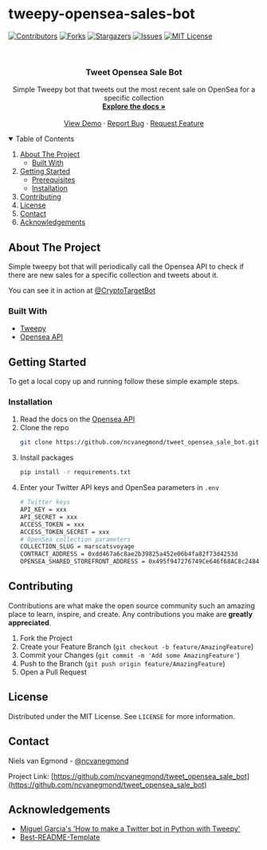 # tweepy-opensea-sales-bot
 
<!--
*** Thanks for checking out the Best-README-Template. If you have a suggestion
*** that would make this better, please fork the repo and create a pull request
*** or simply open an issue with the tag "enhancement".
*** Thanks again! Now go create something AMAZING! :D
-->



<!-- PROJECT SHIELDS -->
<!--
*** I'm using markdown "reference style" links for readability.
*** Reference links are enclosed in brackets [ ] instead of parentheses ( ).
*** See the bottom of this document for the declaration of the reference variables
*** for contributors-url, forks-url, etc. This is an optional, concise syntax you may use.
*** https://www.markdownguide.org/basic-syntax/#reference-style-links
-->
[![Contributors][contributors-shield]][contributors-url]
[![Forks][forks-shield]][forks-url]
[![Stargazers][stars-shield]][stars-url]
[![Issues][issues-shield]][issues-url]
[![MIT License][license-shield]][license-url]
<!--[![LinkedIn][linkedin-shield]][linkedin-url]-->



<!-- PROJECT LOGO -->
<br />
<p align="center">
  <!--<a href="https://github.com/ncvanegmond/tweet_opensea_sale_bot">
    <img src="images/logo.png" alt="Logo" width="80" height="80">
  </a>-->

  <h3 align="center">Tweet Opensea Sale Bot</h3>

  <p align="center">
    Simple Tweepy bot that tweets out the most recent sale on OpenSea for a specific collection
    <br />
    <a href="https://github.com/ncvanegmond/tweet_opensea_sale_bot"><strong>Explore the docs »</strong></a>
    <br />
    <br />
    <a href="https://twitter.com/CryptoTargetBot">View Demo</a>
    ·
    <a href="https://github.com/ncvanegmond/tweet_opensea_sale_bot/issues">Report Bug</a>
    ·
    <a href="https://github.com/ncvanegmond/tweet_opensea_sale_bot/issues">Request Feature</a>
  </p>
</p>



<!-- TABLE OF CONTENTS -->
<details open="open">
  <summary>Table of Contents</summary>
  <ol>
    <li>
      <a href="#about-the-project">About The Project</a>
      <ul>
        <li><a href="#built-with">Built With</a></li>
      </ul>
    </li>
    <li>
      <a href="#getting-started">Getting Started</a>
      <ul>
        <li><a href="#prerequisites">Prerequisites</a></li>
        <li><a href="#installation">Installation</a></li>
      </ul>
    </li>
    <!--<li><a href="#usage">Usage</a></li>
    <li><a href="#roadmap">Roadmap</a></li>-->
    <li><a href="#contributing">Contributing</a></li>
    <li><a href="#license">License</a></li>
    <li><a href="#contact">Contact</a></li>
    <li><a href="#acknowledgements">Acknowledgements</a></li>
  </ol>
</details>



<!-- ABOUT THE PROJECT -->
## About The Project

Simple tweepy bot that will periodically call the Opensea API to check if there are new sales for a specific collection and tweets about it.

You can see it in action at [@CryptoTargetBot](https://twitter.com/CryptoTargetBot)

### Built With

* [Tweepy](https://www.tweepy.org/)
* [Opensea API](https://docs.opensea.io/reference/api-overview)




<!-- GETTING STARTED -->
## Getting Started

To get a local copy up and running follow these simple example steps.

### Installation

1. Read the docs on the [Opensea API](https://docs.opensea.io/reference/api-overview)
2. Clone the repo
   ```sh
   git clone https://github.com/ncvanegmond/tweet_opensea_sale_bot.git
   ```
3. Install packages
   ```sh
   pip install -r requirements.txt
   ```
4. Enter your Twitter API keys and OpenSea parameters in `.env`
   ```sh
   # Twitter keys
   API_KEY = xxx
   API_SECRET = xxx
   ACCESS_TOKEN = xxx
   ACCESS_TOKEN_SECRET = xxx
   # OpenSea collection parameters
   COLLECTION_SLUG = marscatsvoyage
   CONTRACT_ADDRESS = 0xdd467a6c8ae2b39825a452e06b4fa82f73d4253d
   OPENSEA_SHARED_STOREFRONT_ADDRESS = 0x495f947276749Ce646f68AC8c248420045cb7b5e
   ```



<!-- USAGE EXAMPLES -->
<!--## Usage

Use this space to show useful examples of how a project can be used. Additional screenshots, code examples and demos work well in this space. You may also link to more resources.

_For more examples, please refer to the [Documentation](https://example.com)_-->



<!-- ROADMAP -->
<!--## Roadmap

See the [open issues](https://github.com/ncvanegmond/tweet_opensea_sale_bot/issues) for a list of proposed features (and known issues).-->



<!-- CONTRIBUTING -->
## Contributing

Contributions are what make the open source community such an amazing place to learn, inspire, and create. Any contributions you make are **greatly appreciated**.

1. Fork the Project
2. Create your Feature Branch (`git checkout -b feature/AmazingFeature`)
3. Commit your Changes (`git commit -m 'Add some AmazingFeature'`)
4. Push to the Branch (`git push origin feature/AmazingFeature`)
5. Open a Pull Request



<!-- LICENSE -->
## License

Distributed under the MIT License. See `LICENSE` for more information.



<!-- CONTACT -->
## Contact

Niels van Egmond - [@ncvanegmond](https://twitter.com/ncvanegmond)

Project Link: [https://github.com/ncvanegmond/tweet_opensea_sale_bot](https://github.com/ncvanegmond/tweet_opensea_sale_bot)



<!-- ACKNOWLEDGEMENTS -->
## Acknowledgements
* [Miguel Garcia's 'How to make a Twitter bot in Python with Tweepy'](https://realpython.com/twitter-bot-python-tweepy/#creating-twitter-api-authentication-credentials)
* [Best-README-Template](https://github.com/othneildrew/Best-README-Template)




<!-- MARKDOWN LINKS & IMAGES -->
<!-- https://www.markdownguide.org/basic-syntax/#reference-style-links -->
[contributors-shield]: https://img.shields.io/github/contributors/ncvanegmond/tweet_opensea_sale_bot.svg?style=for-the-badge
[contributors-url]: https://github.com/ncvanegmond/tweet_opensea_sale_bot/graphs/contributors
[forks-shield]: https://img.shields.io/github/forks/ncvanegmond/tweet_opensea_sale_bot.svg?style=for-the-badge
[forks-url]: https://github.com/ncvanegmond/tweet_opensea_sale_bot/network/members
[stars-shield]: https://img.shields.io/github/stars/ncvanegmond/tweet_opensea_sale_bot.svg?style=for-the-badge
[stars-url]: https://github.com/ncvanegmond/tweet_opensea_sale_bot/stargazers
[issues-shield]: https://img.shields.io/github/issues/ncvanegmond/tweet_opensea_sale_bot.svg?style=for-the-badge
[issues-url]: https://github.com/ncvanegmond/tweet_opensea_sale_bot/issues
[license-shield]: https://img.shields.io/github/license/ncvanegmond/tweet_opensea_sale_bot.svg?style=for-the-badge
[license-url]: https://github.com/ncvanegmond/tweet_opensea_sale_bot/blob/master/LICENSE.txt
[linkedin-shield]: https://img.shields.io/badge/-LinkedIn-black.svg?style=for-the-badge&logo=linkedin&colorB=555
[linkedin-url]: https://linkedin.com/in/othneildrew
[product-screenshot]: images/screenshot.png